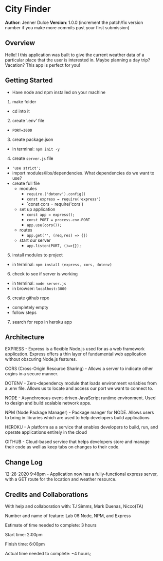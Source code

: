 # City Finder

**Author**: Jenner Dulce
**Version**: 1.0.0 (increment the patch/fix version number if you make more commits past your first submission)

## Overview
<!-- Provide a high level overview of what this application is and why you are building it, beyond the fact that it's an assignment for this class. (i.e. What's your problem domain?) -->
Hello! I this application was built to give the current weather data of a particular place that the user is interested in. Maybe planning a day trip? Vacation? This app is perfect for you!

## Getting Started
<!-- What are the steps that a user must take in order to build this app on their own machine and get it running? -->
- Have node and npm installed on your machine
1. make folder
  - cd into it
2. create '.env' file
  - `PORT=3000`
3. create package.json
  - in terminal: `npm init -y`
4. create `server.js` file
  - `'use strict';`
  - import modules/libs/dependencies. What dependencies do we want to use?
  - create full file
    - modules
      - `require.('dotenv').config()`
      - `const express = require('express')`
      - `const cors = require('cors')
    - set up application
      - `const app = express();`
      - `const PORT = process.env.PORT`
      - `app.use(cors());`
    - routes
      - `app.get('', (req,res) => {})`
    - start our server
      - `app.listen(PORT, ()=>{});`
5. install modules to project
  - in terminal: `npm install (express, cors, dotenv)`
6. check to see if server is working
  - in terminal: `node server.js`
  - in browser: `localhost:3000`
6. create github repo
  - completely empty
  - follow steps
7. search for repo in heroku app

## Architecture
<!-- Provide a detailed description of the application design. What technologies (languages, libraries, etc) you're using, and any other relevant design information. -->
EXPRESS - Express is a flexible Node.js used for as a web framework application. Express offers a thin layer of fundamental web application without obscuring Node.js features.

CORS (Cross-Origin Resource Sharing) - Allows a server to indicate other orgins in a secure manner.

DOTENV - Zero-dependency module that loads environment variables from a .env file. Allows us to locate and access our port we want to connect to.

NODE - Asynchronous event-driven JavaScript runtime environment. Used to design and build scalable network apps.

NPM (Node Package Manager) - Package manger for NODE. Allows users to bring in libraries which are used to help developers build applications

HEROKU - A platform as a service that enables developers to build, run, and operate applications entirely in the cloud

GITHUB - Cloud-based service that helps developers store and manage their code as well as keep tabs on changes to their code.

## Change Log
<!-- Use this area to document the iterative changes made to your application as each feature is successfully implemented. -->
12-28-2020 9:48pm - Application now has a fully-functional express server, with a GET route for the location and weather resource.

## Credits and Collaborations
<!-- Give credit (and a link) to other people or resources that helped you build this application. -->
With help and collaboration with: TJ Simms, Mark Duenas, Nicco(TA)

Number and name of feature: Lab 06 Node, NPM, and Express

Estimate of time needed to complete: 3 hours

Start time: 2:00pm

Finish time: 6:00pm

Actual time needed to complete: ~4 hours;